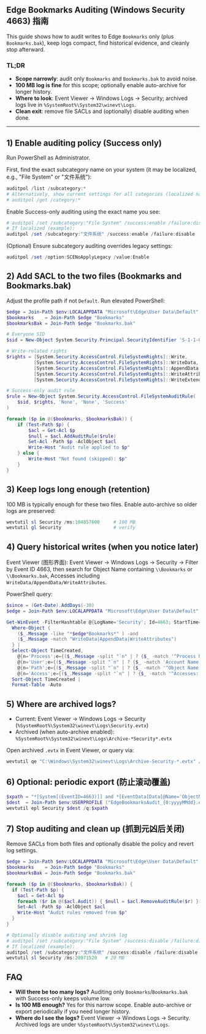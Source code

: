 ## Edge Bookmarks Auditing (Windows Security 4663) 指南

This guide shows how to audit writes to Edge `Bookmarks` only (plus `Bookmarks.bak`), keep logs compact, find historical evidence, and cleanly stop afterward.

### TL;DR
- **Scope narrowly**: audit only `Bookmarks` and `Bookmarks.bak` to avoid noise.
- **100 MB log is fine** for this scope; optionally enable auto-archive for longer history.
- **Where to look**: Event Viewer → Windows Logs → Security; archived logs live in `%SystemRoot%\System32\winevt\Logs`.
- **Clean exit**: remove file SACLs and (optionally) disable auditing when done.

---

## 1) Enable auditing policy (Success only)
Run PowerShell as Administrator.

First, find the exact subcategory name on your system (it may be localized, e.g., "File System" or "文件系统"):

```powershell
auditpol /list /subcategory:*
# Alternatively, show current settings for all categories (localized names appear inline):
# auditpol /get /category:*
```

Enable Success-only auditing using the exact name you see:

```powershell
# auditpol /set /subcategory:"File System" /success:enable /failure:disable
# If localized (example):
auditpol /set /subcategory:"文件系统" /success:enable /failure:disable
```

(Optional) Ensure subcategory auditing overrides legacy settings:

```powershell
auditpol /set /option:SCENoApplyLegacy /value:Enable
```

## 2) Add SACL to the two files (Bookmarks and Bookmarks.bak)
Adjust the profile path if not `Default`. Run elevated PowerShell:

```powershell
$edge = Join-Path $env:LOCALAPPDATA "Microsoft\Edge\User Data\Default"
$bookmarks    = Join-Path $edge "Bookmarks"
$bookmarksBak = Join-Path $edge "Bookmarks.bak"

# Everyone SID
$sid = New-Object System.Security.Principal.SecurityIdentifier 'S-1-1-0'

# Write-related rights
$rights = [System.Security.AccessControl.FileSystemRights]::Write,
          [System.Security.AccessControl.FileSystemRights]::WriteData,
          [System.Security.AccessControl.FileSystemRights]::AppendData,
          [System.Security.AccessControl.FileSystemRights]::WriteAttributes,
          [System.Security.AccessControl.FileSystemRights]::WriteExtendedAttributes

# Success-only audit rule
$rule = New-Object System.Security.AccessControl.FileSystemAuditRule(
    $sid, $rights, 'None', 'None', 'Success'
)

foreach ($p in @($bookmarks, $bookmarksBak)) {
    if (Test-Path $p) {
        $acl = Get-Acl $p
        $null = $acl.AddAuditRule($rule)
        Set-Acl -Path $p -AclObject $acl
        Write-Host "Audit rule applied to $p"
    } else {
        Write-Host "Not found (skipped): $p"
    }
}
```

## 3) Keep logs long enough (retention)
100 MB is typically enough for these two files. Enable auto-archive so older logs are preserved:

```powershell
wevtutil sl Security /ms:104857600     # 100 MB
wevtutil gl Security                   # verify
```

## 4) Query historical writes (when you notice later)
Event Viewer (图形界面): Event Viewer → Windows Logs → Security → Filter by Event ID 4663, then search for Object Name containing `\\Bookmarks` or `\\Bookmarks.bak`, Accesses including `WriteData/AppendData/WriteAttributes`.

PowerShell query:

```powershell
$since = (Get-Date).AddDays(-30)
$edge = Join-Path $env:LOCALAPPDATA "Microsoft\Edge\User Data\Default"

Get-WinEvent -FilterHashtable @{LogName='Security'; Id=4663; StartTime=$since} |
  Where-Object {
    ($_.Message -like "*$edge*Bookmarks*" ) -and
    ($_.Message -match "WriteData|AppendData|WriteAttributes")
  } |
  Select-Object TimeCreated,
    @{n='Process';e={($_.Message -split "`n" | ? {$_ -match '^Process Name:'}) -replace '^.*?:\s*',''}},
    @{n='User';e={($_.Message -split "`n" | ? {$_ -match 'Account Name:\s+'}) -replace '^.*Account Name:\s+',''}},
    @{n='Path';e={($_.Message -split "`n" | ? {$_ -match '^Object Name:'}) -replace '^.*?:\s*',''}},
    @{n='Access';e={($_.Message -split "`n" | ? {$_ -match '^Accesses:'}) -replace '^.*?:\s*',''}} |
  Sort-Object TimeCreated |
  Format-Table -Auto
```

## 5) Where are archived logs?
- Current: Event Viewer → Windows Logs → Security (`%SystemRoot%\System32\winevt\Logs\Security.evtx`)
- Archived (when auto-archive enabled): `%SystemRoot%\System32\winevt\Logs\Archive-*Security*.evtx`

Open archived `.evtx` in Event Viewer, or query via:

```powershell
wevtutil qe "C:\Windows\System32\winevt\Logs\Archive-Security-*.evtx" /q:"*[System[(EventID=4663)]]" /f:text
```

## 6) Optional: periodic export (防止滚动覆盖)

```powershell
$xpath = "*[System[(EventID=4663)]] and *[EventData[Data[@Name='ObjectName'] and (contains(.,'\\Microsoft\\Edge\\User Data\\') and contains(.,'Bookmarks'))]]"
$dest  = Join-Path $env:USERPROFILE ("EdgeBookmarksAudit_{0:yyyyMMdd}.evtx" -f (Get-Date))
wevtutil epl Security $dest /q:$xpath
```

## 7) Stop auditing and clean up (抓到元凶后关闭)
Remove SACLs from both files and optionally disable the policy and revert log settings.

```powershell
$edge = Join-Path $env:LOCALAPPDATA "Microsoft\Edge\User Data\Default"
$bookmarks    = Join-Path $edge "Bookmarks"
$bookmarksBak = Join-Path $edge "Bookmarks.bak"

foreach ($p in @($bookmarks, $bookmarksBak)) {
  if (Test-Path $p) {
    $acl = Get-Acl $p
    foreach ($r in @($acl.Audit)) { $null = $acl.RemoveAuditRule($r) }
    Set-Acl -Path $p -AclObject $acl
    Write-Host "Audit rules removed from $p"
  }
}

# Optionally disable auditing and shrink log
# auditpol /set /subcategory:"File System" /success:disable /failure:disable
# If localized (example):
auditpol /set /subcategory:"文件系统" /success:disable /failure:disable
wevtutil sl Security /ms:20971520   # 20 MB
```

## FAQ
- **Will there be too many logs?** Auditing only `Bookmarks`/`Bookmarks.bak` with Success-only keeps volume low.
- **Is 100 MB enough?** Yes for this narrow scope. Enable auto-archive or export periodically if you need longer history.
- **Where do I see the logs?** Event Viewer → Windows Logs → Security. Archived logs are under `%SystemRoot%\System32\winevt\Logs`.


